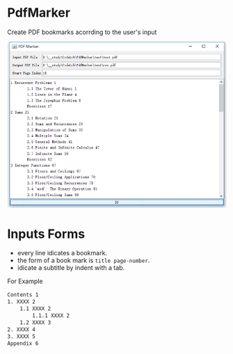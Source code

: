 # PdfMarker
Create PDF bookmarks acorrding to the user's input

![ui](https://github.com/yu961549745/PdfMarker/blob/master/imgs/desc.png?raw=true)

# Inputs Forms
+ every line idicates a bookmark.
+ the form of a book mark is `title page-number`.
+ idicate a subtitle by indent with a tab.

For Example
```
Contents 1
1. XXXX 2
    1.1 XXXX 2
        1.1.1 XXXX 2
    1.2 XXXX 3
2. XXXX 4
3. XXXX 5
Appendix 6
```